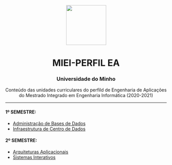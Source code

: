 
<p align="center">
 <img src="https://facs2017.di.uminho.pt/sites/default/files/logo_UMEENG_sem_nome.jpg" align="center" height="125"> <br/>
</p>
<h1 align="center">MIEI-PERFIL EA</h1>
<h3 align="center">Universidade do Minho</h3>
<p  align="center"> Conteúdo das unidades curriculares do perfild de Engenharia de Aplicações do Mestrado Integrado em Engenharia Informática (2020-2021) </p>

---

#### 1º SEMESTRE: <br/>
 - [Administração de Bases de Dados]() <br/>
 - [Infraestrutura de Centro de Dados]() <br/>
 
#### 2º SEMESTRE: <br/>
 - [Arquiteturas Aplicacionais]() <br/>
 - [Sistemas Interativos]() <br/>

